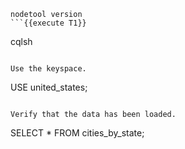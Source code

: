 ```
nodetool version
```{{execute T1}}

```
cqlsh
```{{execute T1}}

Use the keyspace.
```
USE united_states;
```{{execute T1}}

Verify that the data has been loaded.
```
SELECT * FROM cities_by_state;
```{{execute T1}}